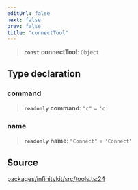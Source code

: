 ```yaml
---
editUrl: false
next: false
prev: false
title: "connectTool"
---
```


> **`const`** **connectTool**: `Object`

## Type declaration

### command

> **`readonly`** **command**: `"c"` = `'c'`

### name

> **`readonly`** **name**: `"Connect"` = `'Connect'`

## Source

[packages/infinitykit/src/tools.ts:24](https://github.com/nodenogg-in/alpha-p2p/blob/265a0e2/packages/infinitykit/src/tools.ts#L24)
